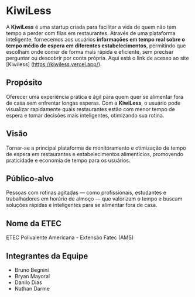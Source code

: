 # KiwiLess
A **KiwiLess** é uma startup criada para facilitar a vida de quem não tem tempo a perder com filas em restaurantes. Através de uma plataforma inteligente, fornecemos aos usuários **informações em tempo real sobre o tempo médio de espera em diferentes estabelecimentos**, permitindo que escolham onde comer de forma mais rápida e eficiente, sem precisar perguntar ou descobrir por conta própria.
Aqui está o link de acesso ao site [Kiwiless] (https://kiwiless.vercel.app/).

## Propósito  
Oferecer uma experiência prática e ágil para quem quer se alimentar fora de casa sem enfrentar longas esperas. Com a **KiwiLess**, o usuário pode visualizar rapidamente quais restaurantes estão com menor tempo de espera e tomar decisões mais inteligentes, otimizando sua rotina.

## Visão  
Tornar-se a principal plataforma de monitoramento e otimização de tempo de espera em restaurantes e estabelecimentos alimentícios, promovendo praticidade e economia de tempo para os usuários.


## Público-alvo  
Pessoas com rotinas agitadas — como profissionais, estudantes e trabalhadores em horário de almoço — que valorizam o tempo e buscam soluções rápidas e inteligentes para se alimentar fora de casa.

## Nome da ETEC
ETEC Polivalente Americana - Extensão Fatec (AMS)

## Integrantes da Equipe
- Bruno Begnini
- Bryan Mayoral
-  Danilo Dias 
- Nathan Darme




